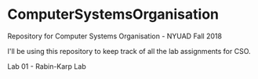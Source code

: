 # ComputerSystemsOrganisation

Repository for Computer Systems Organisation - NYUAD Fall 2018

I'll be using this repository to keep track of all the lab assignments for CSO.

Lab 01 - Rabin-Karp Lab
